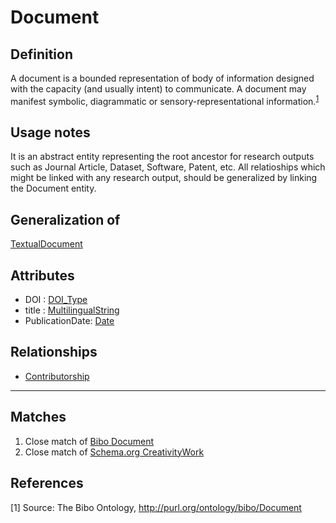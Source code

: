 # Document

## Definition
A document is a bounded representation of body of information designed with the capacity (and usually intent) to communicate. 
A document may manifest symbolic, diagrammatic or sensory-representational information.<sup>[1](#fn1)</sup>

## Usage notes
It is an abstract entity representing the root ancestor for research outputs such as Journal Article, Dataset, Software, Patent, etc. All relatioships which might be linked with any research output, should be generalized by linking the Document entity.

## Generalization of
[TextualDocument](TextualDocument.md)

## Attributes
* DOI : [DOI_Type](../datatypes/DOI_Type.md)
* title : [MultilingualString](../datatypes/MultilingualString.md)
* PublicationDate: [Date](../datatypes/Date.md)


## Relationships
* [Contributorship](Contributorship.md)

---

## Matches
1. Close match of [Bibo Document](http://purl.org/ontology/bibo/Document)
2. Close match of [Schema.org CreativityWork](https://schema.org/CreativeWork)

## References
<a name="fn1">\[1\]</a> Source: The Bibo Ontology, http://purl.org/ontology/bibo/Document
